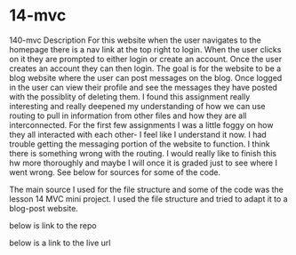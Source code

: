# 14-mvc
140-mvc
Description
For this website when the user navigates to the homepage there is a nav link at the top right to login.  When the user clicks on it they are prompted to either login or create an account.  Once the user creates an account they can then login.  The goal is for the website to be a blog website where the user can post messages on the blog.  Once logged in the user can view their profile and see the messages they have posted with the possiblity of deleting them. 
    I found this assignment really interesting and really deepened my understanding of how we can use routing to pull in information from other files and how they are all interconnected.  For the first few assignments I was a little foggy on how they all interacted with each other- I feel like I understand it now.  I had trouble getting the messaging portion of the website to function. I think there is something wrong with the routing.  I would really like to finish this hw more thoroughly and maybe I will once it is graded just to see where I went wrong.  See below for sources for some of the code.


The main source I used for the file structure and some of the code was the lesson 14 MVC mini project.  I used the file structure and tried to adapt it to a blog-post website.

below is link to the repo


below is a link to the live url



